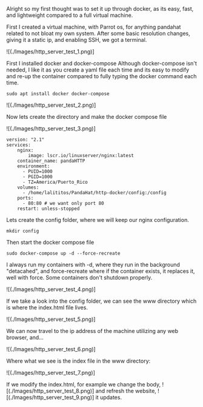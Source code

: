 Alright so my first thought was to set it up through docker, as its easy, fast, and lightweight compared to a full virtual machine. 

First I created a virtual machine, with Parrot os, for anything pandahat related to not bloat my own system. After some basic resolution changes, giving it a static ip, and enabling SSH, we got a terminal. 

![(./Images/http_server_test_1.png)]

First I installed docker and docker-compose
Although docker-compose isn't needed, I like it as you create a yaml file each time
and its easy to modify and re-up the container compared to fully typing the docker command each time. 

```shell
sudo apt install docker docker-compose
```

![(./Images/http_server_test_2.png)]

Now lets create the directory and make the docker compose file

![(./Images/http_server_test_3.png)]

```shell
version: "2.1"
services:
    nginx:
        image: lscr.io/linuxserver/nginx:latest
    container_name: pandaHTTP
    environment:
      - PUID=1000
      - PGID=1000
      - TZ=America/Puerto_Rico
    volumes:
      - /home/lalititos/PandaHat/http-docker/config:/config
    ports:
      - 80:80 # we want only port 80
    restart: unless-stopped
```

Lets create the config folder, where we will keep our nginx configuration.

```shell
mkdir config
```

Then start the docker compose file

```shell
sudo docker-compose up -d --force-recreate
```

I always run my containers with -d, where they run in the background "detacahed", and force-recreate where if the container exists, it replaces it, well with force. Some containers don't shutdown properly.

![(./Images/http_server_test_4.png)]

If we take a look into the config folder, we can see the www directory which is where the index.html file lives.

![(./Images/http_server_test_5.png)]

We can now travel to the ip address of the machine utilizing any web browser, and...

![(./Images/http_server_test_6.png)]

Where what we see is the index file in the www directory:

![(./Images/http_server_test_7.png)]

If we modify the index.html, for example we change the body,
![(./Images/http_server_test_8.png)]
and refresh the website,
![(./Images/http_server_test_9.png)]
it updates.

